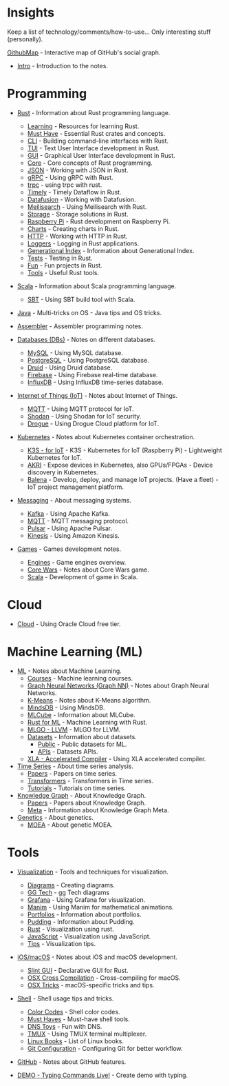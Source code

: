 # Insights

Keep a list of technology/comments/how-to-use...
Only interesting stuff (personally).

[GithubMap](https://anvaka.github.io/map-of-github) - Interactive map of GitHub's social graph.

- [Intro](intro.md) - Introduction to the notes.

# Programming

- [Rust](rust/README.md) - Information about Rust programming language.
  - [Learning](rust/learning.md) - Resources for learning Rust.
  - [Must Have](rust/_must_have.md) - Essential Rust crates and concepts.
  - [CLI](rust/cli.md) - Building command-line interfaces with Rust.
  - [TUI](rust/tui.md) - Text User Interface development in Rust.
  - [GUI](rust/gui.md) - Graphical User Interface development in Rust.
  - [Core](rust/core.md) - Core concepts of Rust programming.
  - [JSON](rust/json.md) - Working with JSON in Rust.
  - [gRPC](rust/gRPC.md) - Using gRPC with Rust.
  - [trpc](rust/trpc.md) - using trpc with rust.
  - [Timely](rust/timely.md) - Timely Dataflow in Rust.
  - [Datafusion](datafusion/datafusion.md) - Working with Datafusion.
  - [Meilisearch](rust/meilisearch.md) - Using Meilisearch with Rust.
  - [Storage](rust/storage.md) - Storage solutions in Rust.
  - [Raspberry Pi](rust/raspberry_pi.md) - Rust development on Raspberry Pi.
  - [Charts](rust/charts.md) - Creating charts in Rust.
  - [HTTP](rust/http.md) - Working with HTTP in Rust.
  - [Loggers](rust/loggers.md) - Logging in Rust applications.
  - [Generational Index](rust/generational_index.md) - Information about Generational Index.
  - [Tests](rust/tests.md) - Testing in Rust.
  - [Fun](rust/fun.md) - Fun projects in Rust.
  - [Tools](rust/tools.md) - Useful Rust tools.

- [Scala](scala/README.md) - Information about Scala programming language.
  - [SBT](scala/sbt.md) - Using SBT build tool with Scala.
- [Java](java/java.md) - Multi-tricks on OS - Java tips and OS tricks.
- [Assembler](assembly.md) - Assembler programming notes.

- [Databases (DBs)](db/README.md) - Notes on different databases.
  - [MySQL](db/mysql.md) - Using MySQL database.
  - [PostgreSQL](db/postgresql.md) - Using PostgreSQL database.
  - [Druid](db/druid.md) - Using Druid database.
  - [Firebase](db/firebase.md) - Using Firebase real-time database.
  - [InfluxDB](db/influxdb.md) - Using InfluxDB time-series database.

- [Internet of Things (IoT)](iot/README.md) - Notes about Internet of Things.
  - [MQTT](iot/mqtt.md) - Using MQTT protocol for IoT.
  - [Shodan](iot/shodan.md) - Using Shodan for IoT security.
  - [Drogue](iot/drogue.md) - Using Drogue Cloud platform for IoT.

- [Kubernetes](kubernetes/README.md) - Notes about Kubernetes container orchestration.
  - [K3S - for IoT](kubernetes/k3s.md) - K3S - Kubernetes for IoT (Raspberry Pi) - Lightweight Kubernetes for IoT.
  - [AKRI](kubernetes/akri.md) - Expose devices in Kubernetes, also GPUs/FPGAs - Device discovery in Kubernetes.
  - [Balena](kubernetes/balena.md) - Develop, deploy, and manage IoT projects. (Have a fleet) - IoT project management platform.

- [Messaging](messagging/README.md) - About messaging systems.
  - [Kafka](messagging/kafka.md) - Using Apache Kafka.
  - [MQTT](messagging/mqtt.md) - MQTT messaging protocol.
  - [Pulsar](messagging/pulsar.md) - Using Apache Pulsar.
  - [Kinesis](messagging/kinesis.md) - Using Amazon Kinesis.

- [Games](games/README.md) -  Games development notes.
  - [Engines](games/engines.md) - Game engines overview.
  - [Core Wars](games/corewars.md) - Notes about Core Wars game.
  - [Scala](games/game_in_scala.md) - Development of game in Scala.

# Cloud

- [Cloud](cloud/oracle_free_tier.md) - Using Oracle Cloud free tier.

# Machine Learning (ML)

- [ML](ml/README.md) - Notes about Machine Learning.
  - [Courses](ml/courses.md) - Machine learning courses.
  - [Graph Neural Networks (Graph NN)](ml/graphNN.md) - Notes about Graph Neural Networks.
  - [K-Means](ml/kmenas.md) - Notes about K-Means algorithm.
  - [MindsDB](ml/mindsdb.md) - Using MindsDB.
  - [MLCube](ml/mlcube.md) - Information about MLCube.
  - [Rust for ML](ml/rust.md) - Machine Learning with Rust.
  - [MLGO - LLVM](ml/mlgo_llvm.md) - MLGO for LLVM.
  - [Datasets](ml/datasets/README.md) - Information about datasets.
    - [Public](ml/datasets/public.md) - Public datasets for ML.
    - [APIs](ml/datasets/apis.md) - Datasets APIs.
  - [XLA - Accelerated Compiler](ml/XLA_accelerated_compiler.md) - Using XLA accelerated compiler.
- [Time Series](ml/time_series/README.md) - About time series analysis.
  - [Papers](ml/time_series/papers.md) - Papers on time series.
  - [Transformers](ml/time_series/time_serie_transformer.md) - Transformers in Time series.
  - [Tutorials](ml/time_series/tutorials.md) - Tutorials on time series.
- [Knowledge Graph](knowledge_graph/README.md) - About Knowledge Graph.
  - [Papers](knowledge_graph/papers.md) - Papers about Knowledge Graph.
  - [Meta](knowledge_graph/meta.md) - Information about Knowledge Graph Meta.
- [Genetics](genetics/README.md) - About genetics.
  - [MOEA](genetics/moea.md) -  About genetic MOEA.

# Tools

- [Visualization](visualization/README.md) - Tools and techniques for visualization.
  - [Diagrams](visualization/diagrams.md) - Creating diagrams.
  - [GG Tech](visualization/ggtech.md) - gg Tech diagrams
  - [Grafana](visualization/grafana.md) - Using Grafana for visualization.
  - [Manim](visualization/manim.md) - Using Manim for mathematical animations.
  - [Portfolios](visualization/portfolios.md) - Information about portfolios.
  - [Pudding](visualization/pudding.md) - Information about Pudding.
  - [Rust](visualization/rust.md) - Visualization using rust.
  - [JavaScript](visualization/javascript.md) - Visualization using JavaScript.
  - [Tips](visualization/tips.md) - Visualization tips.

- [iOS/macOS](ios/README.md) - Notes about iOS and macOS development.
  - [Slint GUI](ios/slint.md) - Declarative GUI for Rust.
  - [OSX Cross Compilation](ios/osxcross.md) - Cross-compiling for macOS.
  - [OSX Tricks](ios/osx_tricks.md) - macOS-specific tricks and tips.

- [Shell](tools/shell/tools.md) - Shell usage tips and tricks.
  - [Color Codes](tools/shell/color_codes.md) - Shell color codes.
  - [Must Haves](tools/shell/must_have.md) - Must-have shell tools.
  - [DNS Toys](tools/shell/dns_toys.md) - Fun with DNS.
  - [TMUX](tools/shell/tmux.md) - Using TMUX terminal multiplexer.
  - [Linux Books](tools/linux/books.md) - List of Linux books.
  - [Git Configuration](tools/git.md) - Configuring Git for better workflow.

- [GitHub](tools/github.md) - Notes about GitHub features.
- [DEMO - Typing Commands Live!](tools/demo.md) - Create demo with typing.